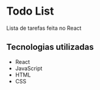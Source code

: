 # Todo List
 Lista de tarefas feita no React
 
## Tecnologias utilizadas 
<ul>
    <li>React</li>
    <li>JavaScript</li> 
    <li>HTML</li> 
    <li>CSS</li> 
</ul>